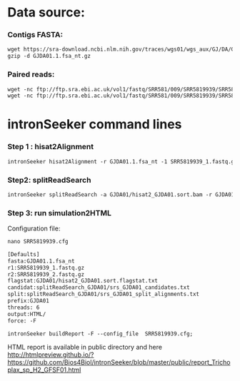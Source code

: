 Data source:
============

### Contigs FASTA: 

```diff
wget https://sra-download.ncbi.nlm.nih.gov/traces/wgs01/wgs_aux/GJ/DA/GJDA01/GJDA01.1.fsa_nt.gz
gzip -d GJDA01.1.fsa_nt.gz
```

### Paired reads:

```diff
wget -nc ftp://ftp.sra.ebi.ac.uk/vol1/fastq/SRR581/009/SRR5819939/SRR5819939_2.fastq.gz
wget -nc ftp://ftp.sra.ebi.ac.uk/vol1/fastq/SRR581/009/SRR5819939/SRR5819939_1.fastq.gz

```

intronSeeker command lines
============================

### Step 1 : hisat2Alignment

```diff
intronSeeker hisat2Alignment -r GJDA01.1.fsa_nt -1 SRR5819939_1.fastq.gz -2 SRR5819939_2.fastq.gz --prefix GJDA01 -o GJDA01 -t 12
```

### Step2: splitReadSearch

```diff
intronSeeker splitReadSearch -a GJDA01/hisat2_GJDA01.sort.bam -r GJDA01.1.fsa_nt --prefix GJDA01 --output splitReadSearch_GJDA01
```

### Step 3: run simulation2HTML

Configuration file:

```diff
nano SRR5819939.cfg
```

```diff
[Defaults]
fasta:GJDA01.1.fsa_nt
r1:SRR5819939_1.fastq.gz
r2:SRR5819939_2.fastq.gz
flagstat:GJDA01/hisat2_GJDA01.sort.flagstat.txt
candidat:splitReadSearch_GJDA01/srs_GJDA01_candidates.txt
split:splitReadSearch_GJDA01/srs_GJDA01_split_alignments.txt
prefix:GJDA01
threads: 6                
output:HTML/
force: -F
```


```diff
intronSeeker buildReport -F --config_file  SRR5819939.cfg;

```

HTML report is available in public directory and here http://htmlpreview.github.io/?https://github.com/Bios4Biol/intronSeeker/blob/master/public/report_Trichoplax_sp_H2_GFSF01.html
